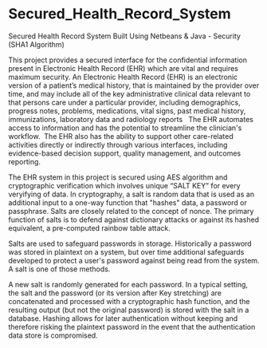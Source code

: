 # Secured_Health_Record_System
Secured Health Record System Built Using Netbeans & Java - Security (SHA1 Algorithm)

This project provides a secured interface for the confidential information present in Electronic Health Record (EHR) which are vital and requires maximum security. An
Electronic Health Record (EHR) is an electronic version of a patient’s medical history, that is maintained by the provider over time, and may include all of the key
administrative clinical data relevant to that persons care under a particular provider, including demographics, progress notes, problems, medications, vital signs, past medical
history, immunizations, laboratory data and radiology reports   The EHR automates access to information and has the potential to streamline the clinician&#39;s workflow.  The
EHR also has the ability to support other care-related activities directly or indirectly through various interfaces, including evidence-based decision support, quality
management, and outcomes reporting.

The EHR system in this project is secured using AES algorithm and cryptographic verification which involves unique “SALT KEY” for every veryifying of data. In cryptography, a salt is random data that is used as an additional input to a one-way function that "hashes" data, a password or passphrase. Salts are closely related to the concept of nonce. The primary function of salts is to defend against dictionary attacks or against its hashed equivalent, a pre-computed rainbow table attack.

Salts are used to safeguard passwords in storage. Historically a password was stored in plaintext on a system, but over time additional safeguards developed to protect a user's password against being read from the system. A salt is one of those methods.

A new salt is randomly generated for each password. In a typical setting, the salt and the password (or its version after Key stretching) are concatenated and processed with a cryptographic hash function, and the resulting output (but not the original password) is stored with the salt in a database. Hashing allows for later authentication without keeping and therefore risking the plaintext password in the event that the authentication data store is compromised.
